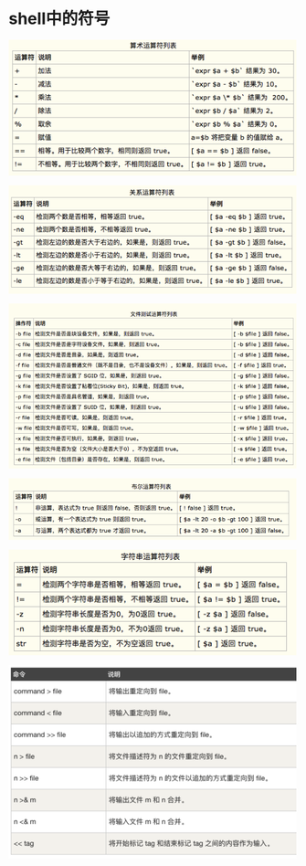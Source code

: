 # shell中的符号


![image.png][1]

![image.png][2]

![image.png][3]

![image.png][4]

![image.png][5]

![image.png][6]


[1]: ../img/0699b70176401bf3.png
[2]: ../img/dcf8f46153342eae.png
[3]: ../img/5140cd810df58baf.png
[4]: ../img/10899561042c2ceb.png
[5]: ../img/ccc9f91f1f93cfd4.png
[6]: ../img/c985e26c2083111d.png